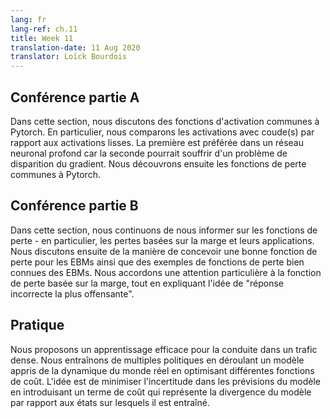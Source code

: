 ```yaml
---
lang: fr
lang-ref: ch.11
title: Week 11
translation-date: 11 Aug 2020
translator: Loïck Bourdois
---
```


<!--
## Lecture part A

In this section, we discussed about the common activation functions in Pytorch. In particular, we compared activations with kink(s) versus smooth activations - the former is preferred in a deep neural network as the latter might suffer with gradient vanishing problem. We then learned about the common loss functions in Pytorch.
-->


## Conférence partie A

Dans cette section, nous discutons des fonctions d'activation communes à Pytorch. En particulier, nous comparons les activations avec coude(s) par rapport aux activations lisses. La première est préférée dans un réseau neuronal profond car la seconde pourrait souffrir d'un problème de disparition du gradient. Nous découvrons ensuite les fonctions de perte communes à Pytorch.


<!--
## Lecture part B


In this section, we continued to learn about loss functions - in particular, margin-based losses and their applications. We then discussed how to design a good loss function for EBMs as well as examples of well-known EBM loss functions. We gave particular attention to margin-based loss function here, as well as explaining the idea of "most offending incorrect answer.
-->

## Conférence partie B

Dans cette section, nous continuons de nous informer sur les fonctions de perte - en particulier, les pertes basées sur la marge et leurs applications. Nous discutons ensuite de la manière de concevoir une bonne fonction de perte pour les EBMs ainsi que des exemples de fonctions de perte bien connues des EBMs. Nous accordons une attention particulière à la fonction de perte basée sur la marge, tout en expliquant l'idée de "réponse incorrecte la plus offensante".
<!--
## Practicum


This practicum proposed effective policy learning for driving in dense traffic. We trained multiple policies by unrolling a learned model of the real world dynamics by optimizing different cost functions. The idea is to minimize the uncertainty in the model's prediction by introducing a cost term that represents the model's divergence from the states it is trained on. 
-->

## Pratique
Nous proposons un apprentissage efficace pour la conduite dans un trafic dense. Nous entraînons de multiples politiques en déroulant un modèle appris de la dynamique du monde réel en optimisant différentes fonctions de coût. L'idée est de minimiser l'incertitude dans les prévisions du modèle en introduisant un terme de coût qui représente la divergence du modèle par rapport aux états sur lesquels il est entraîné.




